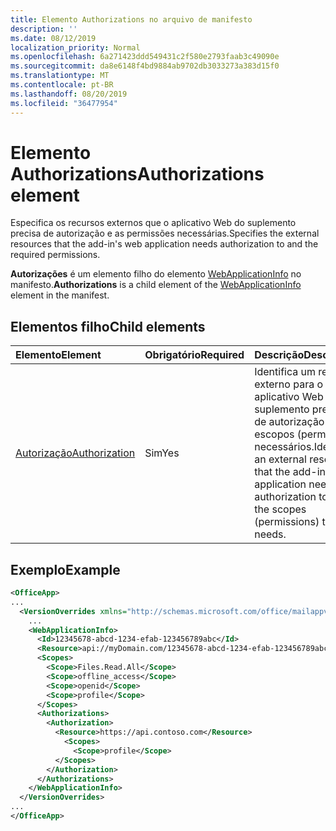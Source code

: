 ```yaml
---
title: Elemento Authorizations no arquivo de manifesto
description: ''
ms.date: 08/12/2019
localization_priority: Normal
ms.openlocfilehash: 6a271423ddd549431c2f580e2793faab3c49090e
ms.sourcegitcommit: da8e6148f4bd9884ab9702db3033273a383d15f0
ms.translationtype: MT
ms.contentlocale: pt-BR
ms.lasthandoff: 08/20/2019
ms.locfileid: "36477954"
---
```

# <a name="authorizations-element"></a><span data-ttu-id="19989-102">Elemento Authorizations</span><span class="sxs-lookup"><span data-stu-id="19989-102">Authorizations element</span></span>

<span data-ttu-id="19989-103">Especifica os recursos externos que o aplicativo Web do suplemento precisa de autorização e as permissões necessárias.</span><span class="sxs-lookup"><span data-stu-id="19989-103">Specifies the external resources that the add-in's web application needs authorization to and the required permissions.</span></span>

<span data-ttu-id="19989-104">**Autorizações** é um elemento filho do elemento [WebApplicationInfo](webapplicationinfo.md) no manifesto.</span><span class="sxs-lookup"><span data-stu-id="19989-104">**Authorizations** is a child element of the [WebApplicationInfo](webapplicationinfo.md) element in the manifest.</span></span>

## <a name="child-elements"></a><span data-ttu-id="19989-105">Elementos filho</span><span class="sxs-lookup"><span data-stu-id="19989-105">Child elements</span></span>

|  <span data-ttu-id="19989-106">Elemento</span><span class="sxs-lookup"><span data-stu-id="19989-106">Element</span></span> |  <span data-ttu-id="19989-107">Obrigatório</span><span class="sxs-lookup"><span data-stu-id="19989-107">Required</span></span>  |  <span data-ttu-id="19989-108">Descrição</span><span class="sxs-lookup"><span data-stu-id="19989-108">Description</span></span>  |
|:-----|:-----|:-----|
|  [<span data-ttu-id="19989-109">Autorização</span><span class="sxs-lookup"><span data-stu-id="19989-109">Authorization</span></span>](authorization.md)                |  <span data-ttu-id="19989-110">Sim</span><span class="sxs-lookup"><span data-stu-id="19989-110">Yes</span></span>     |   <span data-ttu-id="19989-111">Identifica um recurso externo para o qual o aplicativo Web do suplemento precisa de autorização e os escopos (permissões) necessários.</span><span class="sxs-lookup"><span data-stu-id="19989-111">Identifies an external resource that the add-in's web application needs authorization to, and the scopes (permissions) that it needs.</span></span> |

## <a name="example"></a><span data-ttu-id="19989-112">Exemplo</span><span class="sxs-lookup"><span data-stu-id="19989-112">Example</span></span>

```xml
<OfficeApp>
...
  <VersionOverrides xmlns="http://schemas.microsoft.com/office/mailappversionoverrides" xsi:type="VersionOverridesV1_0">
    ...
    <WebApplicationInfo>
      <Id>12345678-abcd-1234-efab-123456789abc</Id>
      <Resource>api://myDomain.com/12345678-abcd-1234-efab-123456789abc</Resource>
      <Scopes>
        <Scope>Files.Read.All</Scope>
        <Scope>offline_access</Scope>
        <Scope>openid</Scope>
        <Scope>profile</Scope>
      </Scopes>
      <Authorizations>
        <Authorization>
          <Resource>https://api.contoso.com</Resource>
            <Scopes>
              <Scope>profile</Scope>
          </Scopes>
        </Authorization>
      </Authorizations>
    </WebApplicationInfo>
  </VersionOverrides>
...
</OfficeApp>
```
